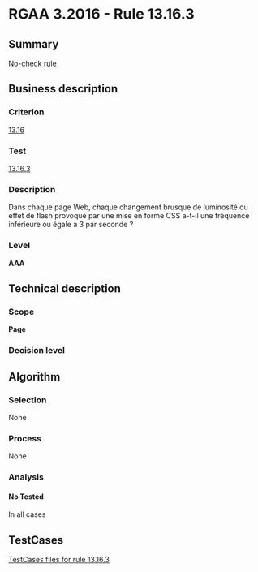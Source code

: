 # RGAA 3.2016 - Rule 13.16.3

## Summary
No-check rule


## Business description

### Criterion
[13.16](http://references.modernisation.gouv.fr/rgaa-accessibilite/criteres.html#crit-13-16)

### Test
[13.16.3](http://references.modernisation.gouv.fr/rgaa-accessibilite/criteres.html#test-13-16-3)

### Description
Dans chaque page Web, chaque changement brusque de luminosité ou effet de flash provoqué par une mise en forme CSS a-t-il une fréquence inférieure ou égale à 3 par seconde ?

### Level
**AAA**


## Technical description

### Scope
**Page**

### Decision level


## Algorithm

### Selection
None

### Process
None

### Analysis

#### No Tested
In all cases


##  TestCases

[TestCases files for rule 13.16.3](https://github.com/Asqatasun/Asqatasun/tree/RGAA_3.2016/rules/rules-rgaa3.2016/src/test/resources/testcases/rgaa32016/Rgaa32016Rule131603/)


